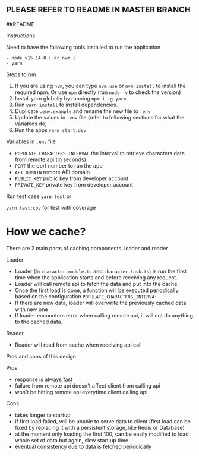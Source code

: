## PLEASE REFER TO README IN MASTER BRANCH

##README

Instructions

Need to have the following tools installed to run the application
```
- node v15.14.0 ( or nvm )
- yarn
```

Steps to run
1. If you are using `nvm`, you can type `nvm use` or `nvm install` to install the required npm. Or use `npm` directly
   (run `node -v` to check the version)
2. Install yarn globally by running 
`npm i -g yarn`
3. Run `yarn install` to install dependencies.
4. Duplicate `.env.example` and rename the new file to `.env`
5. Update the values in `.env` file (refer to following sections for what the variables do)
6. Run the apps `yarn start:dev`

Variables in `.env` file

- `POPULATE_CHARACTERS_INTERVAL` the interval to retrieve characters data from remote api (in seconds)
- `PORT` the port number to run the app
- `API_DOMAIN` remote API domain
- `PUBLIC_KEY` public key from developer account
- `PRIVATE_KEY` private key from developer account

Run test case
`yarn test` or 

`yarn test:cov` for test with coverage

How we cache?
======
There are 2 main parts of caching components, loader and reader

Loader
- Loader (in `character.module.ts` and `character.task.ts`) is run the first time when the application starts and before receiving any request. 
- Loader will call remote api to fetch the data and put into the cache.
- Once the first load is done, a function will be executed periodically based on the configuration `POPULATE_CHARACTERS_INTERVA:`
- If there are new data, loader will overwrite the previously cached data with new one
- If loader encounters error when calling remote api, it will not do anything to the cached data.

Reader
- Reader will read from cache when receiving api call

Pros and cons of this design

Pros
- response is always fast
- failure from remote api doesn't affect client from calling api
- won't be hitting remote api everytime client calling api

Cons
- takes longer to startup
- if first load failed, will be unable to serve data to client (first load can be fixed by replacing it with a persistent storage, like Redis or Database)
- at the moment only loading the first 100, can be easily modified to load whole set of data but again, slow start up time
- eventual consistency due to data is fetched periodically
